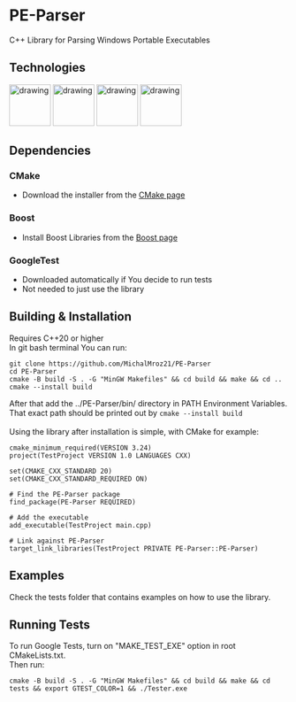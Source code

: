 # PE-Parser
C++ Library for Parsing Windows Portable Executables

## Technologies
<img src="https://github.com/MichalMroz21/Redundant-Coding-Visualization/assets/125133223/f782c426-6b9d-4d09-8623-c731b5bd1829" alt="drawing" width="75"/>
<img src="https://github.com/MichalMroz21/Redundant-Coding-Visualization/assets/125133223/64806fd9-9e9b-40fa-b43c-080922bb2279" alt="drawing" width="75"/>
<img src="https://github.com/MichalMroz21/Redundant-Coding-Visualization/assets/125133223/fc76fa58-56e3-48e7-8242-e3a295b127f7" alt="drawing" width="75"/>
<img src="https://github.com/MichalMroz21/Redundant-Coding-Visualization/assets/125133223/87cb231e-0d10-4dd5-8dd1-3b06cb9c896c" alt="drawing" width="75"/>

## Dependencies

### CMake
* Download the installer from the [CMake page](https://cmake.org/download/)

### Boost
* Install Boost Libraries from the [Boost page](https://www.boost.org/)

### GoogleTest
* Downloaded automatically if You decide to run tests
* Not needed to just use the library

## Building & Installation
Requires C++20 or higher<br>
In git bash terminal You can run:
```
git clone https://github.com/MichalMroz21/PE-Parser
cd PE-Parser
cmake -B build -S . -G "MinGW Makefiles" && cd build && make && cd ..
cmake --install build
```
After that add the ../PE-Parser/bin/ directory in PATH Environment Variables.<br> 
That exact path should be printed out by ```cmake --install build```<br><br>
Using the library after installation is simple, with CMake for example:
```
cmake_minimum_required(VERSION 3.24)
project(TestProject VERSION 1.0 LANGUAGES CXX)

set(CMAKE_CXX_STANDARD 20)
set(CMAKE_CXX_STANDARD_REQUIRED ON)

# Find the PE-Parser package
find_package(PE-Parser REQUIRED)

# Add the executable
add_executable(TestProject main.cpp)

# Link against PE-Parser
target_link_libraries(TestProject PRIVATE PE-Parser::PE-Parser)
```

## Examples
Check the tests folder that contains examples on how to use the library.

## Running Tests
To run Google Tests, turn on "MAKE_TEST_EXE" option in root CMakeLists.txt.<br>
Then run:
```
cmake -B build -S . -G "MinGW Makefiles" && cd build && make && cd tests && export GTEST_COLOR=1 && ./Tester.exe
```
